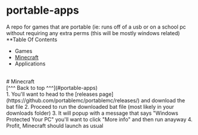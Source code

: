 # portable-apps
A repo for games that are portable (ie: runs off of a usb or on a school pc without requiring any extra perms (this will be mostly windows related)
<br>
**Table Of Contents
- Games
 - [Minecraft](#Minecraft)
- Applications
<br>
# Minecraft
<br>
[^^^ Back to top ^^^](#portable-apps)
<br>
1. You'll want to head to the [releases page](https://github.com/portablemc/portablemc/releases/) and download the bat file
2. Proceed to run the downloaded bat file (most likely in your downloads folder)
3. It will popup with a message that says "Windows Protected Your PC" you'll want to click "More info" and then run anayway
4. Profit, Minecraft should launch as usual
